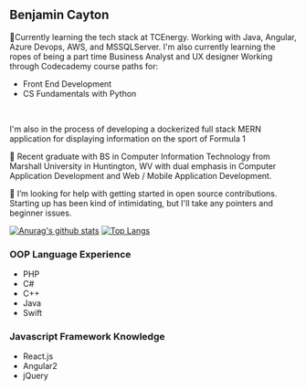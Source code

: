 ## Benjamin Cayton 

<!--
**cayton10/cayton10** is a ✨ _special_ ✨ repository because its `README.md` (this file) appears on your GitHub profile.




Here are some ideas to get you started:


- 👯 I’m looking to collaborate on ...
- 
- 💬 Ask me about ...
- 📫 How to reach me: ...
- 😄 Pronouns: ...
- ⚡ Fun fact: ...
-->

 🌱Currently learning the tech stack at TCEnergy. Working with Java, Angular, Azure Devops, AWS, and MSSQLServer.
 I'm also currently learning the ropes of being a part time Business Analyst and UX designer
 Working through Codecademy course paths for:
 <ul>
 <li>Front End Development</li>
 <li>CS Fundamentals with Python</li>
</ul></br>

I'm also in the process of developing a dockerized full stack MERN application for displaying information on the sport of Formula 1
 
 🔭 Recent graduate with BS in Computer Information Technology from Marshall University in Huntington, WV with dual emphasis in Computer Application Development and Web / Mobile Application Development.</br>
 
 🤔 I’m looking for help with getting started in open source contributions. Starting up has been kind of intimidating, but I'll take any pointers and beginner issues.
 


[![Anurag's github stats](https://github-readme-stats.vercel.app/api?username=cayton10&theme=react)](https://github.com/anuraghazra/github-readme-stats)
[![Top Langs](https://github-readme-stats.vercel.app/api/top-langs/?username=cayton10&langs_count=8&hide=html,css&theme=react)](https://github.com/anuraghazra/github-readme-stats)

### OOP Language Experience

- PHP
- C#
- C++
- Java
- Swift

### Javascript Framework Knowledge

- React.js
- Angular2
- jQuery
